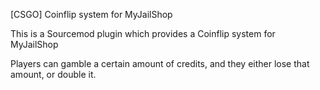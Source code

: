 [CSGO] Coinflip system for MyJailShop

This is a Sourcemod plugin which provides a Coinflip system for MyJailShop

Players can gamble a certain amount of credits, and they either lose that amount, or double it.
